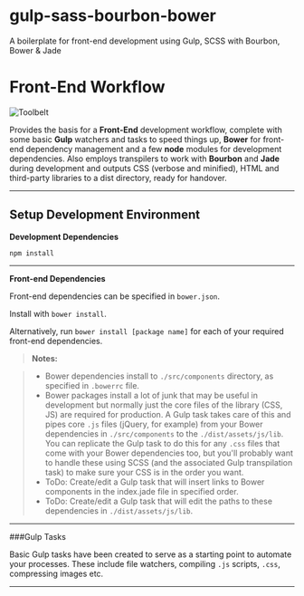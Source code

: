 # gulp-sass-bourbon-bower
A boilerplate for front-end development using Gulp, SCSS with Bourbon, Bower &amp; Jade

Front-End Workflow
===================
![Toolbelt](https://github.com/Kzai/gulp-sass-bourbon-bower-jade/blob/master/toolbelt.jpg)


Provides the basis for a **Front-End** development workflow, complete with some basic **Gulp** watchers and tasks to speed things up, **Bower** for front-end dependency management and a few **node** modules for development dependencies. Also employs transpilers to work with **Bourbon** and **Jade** during development and outputs CSS (verbose and minified), HTML and third-party libraries to a dist directory, ready for handover.

----------


<i class="icon-cog"></i> Setup Development Environment
-------------
**Development Dependencies**

`npm install`

----------

**Front-end Dependencies**

Front-end dependencies can be specified in `bower.json`.

Install with `bower install`.

Alternatively, run `bower install [package name]` for each of your required front-end dependencies.

> **Notes:**

> - Bower dependencies install to `./src/components` directory, as specified in `.bowerrc` file.
> - Bower packages install a lot of junk that may be useful in development but normally just the core files of the library (CSS, JS) are required for production. A Gulp task takes care of this and pipes core `.js` files (jQuery, for example) from your Bower dependencies in `./src/components` to the `./dist/assets/js/lib`. You can replicate the Gulp task to do this for any `.css` files that come with your Bower dependencies too, but you'll probably want to handle these using SCSS (and the associated Gulp transpilation task) to make sure your CSS is in the order you want.
> - ToDo: Create/edit a Gulp task that will insert links to Bower components in the index.jade file in specified order.
> - ToDo: Create/edit a Gulp task that will edit the paths to these dependencies in `./dist/assets/js/lib`.


----------


###Gulp Tasks

Basic Gulp tasks have been created to serve as a starting point to automate your processes.
These include file watchers, compiling `.js` scripts, `.css`, compressing images etc.

----------